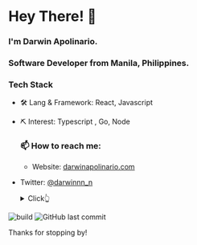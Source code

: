 ﻿# Hey There! 👋

### I'm Darwin Apolinario. 
### Software Developer from Manila, Philippines.


  ### Tech Stack

- 🛠 Lang & Framework: React, Javascript
- ⛏ Interest: Typescript , Go, Node

  ### 📫 How to reach me:

  

  - Website: [darwinapolinario.com](https://darwinapolinario.com/)
- Twitter: [@darwinnn_n](https://twitter.com/darwinnn_n)
    
    <details>
  <summary>Click👆</summary>
  <pre>
  🤷‍♂️♂
  </pre>
</details>












<!---
![Darwin's github stats](https://github-readme-stats.vercel.app/api?username=darwin808&show_icons=true&theme=dracula&hide=stars,issues)
-->


![build](https://github.com/mopig/mopig/workflows/build/badge.svg)
![GitHub last commit](https://img.shields.io/github/last-commit/darwin808/darwin808)

 

Thanks for stopping by!
